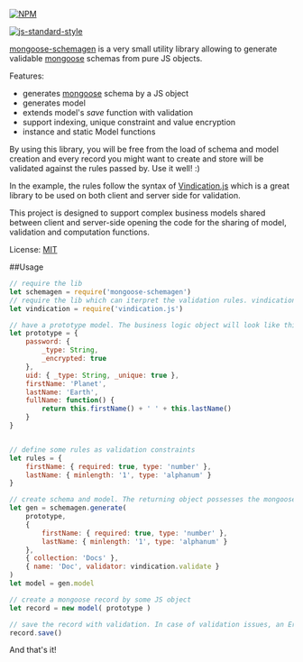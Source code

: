 [![NPM](https://nodei.co/npm/mongoose-schemagen.png)](https://nodei.co/npm/mongoose-schemagen/)

[![js-standard-style](https://cdn.rawgit.com/feross/standard/master/badge.svg)](https://github.com/feross/standard)

[mongoose-schemagen](https://github.com/imrefazekas/mongoose-schemagen) is a very small utility library allowing to generate validable [mongoose](http://mongoosejs.com) schemas from pure JS objects.

Features:
- generates [mongoose](http://mongoosejs.com) schema by a JS object
- generates model
- extends model's _save_ function with validation
- support indexing, unique constraint and value encryption
- instance and static Model functions

By using this library, you will be free from the load of schema and model creation and every record you might want to create and store will be validated against the rules passed by. Use it well! :)

In the example, the rules follow the syntax of [Vindication.js](https://github.com/imrefazekas/vindication.js) which is a great library to be used on both client and server side for validation.

This project is designed to support complex business models shared between client and server-side opening the code for the  sharing of model, validation and computation functions.

License: [MIT](http://www.opensource.org/licenses/mit-license.php)


##Usage
```javascript
// require the lib
let schemagen = require('mongoose-schemagen')
// require the lib which can iterpret the validation rules. vindication.js is used in this example.
let vindication = require('vindication.js')

// have a prototype model. The business logic object will look like this.
let prototype = {
	password: {
		_type: String,
		_encrypted: true
	},
	uid: { _type: String, _unique: true },
	firstName: 'Planet',
	lastName: 'Earth',
	fullName: function() {
		return this.firstName() + ' ' + this.lastName()
	}
}


// define some rules as validation constraints
let rules = {
	firstName: { required: true, type: 'number' },
	lastName: { minlength: '1', type: 'alphanum' }
}

// create schema and model. The returning object possesses the mongoose model and the schema as well.
let gen = schemagen.generate(
	prototype,
	{
		firstName: { required: true, type: 'number' },
		lastName: { minlength: '1', type: 'alphanum' }
	},
	{ collection: 'Docs' },
	{ name: 'Doc', validator: vindication.validate }
)
let model = gen.model

// create a mongoose record by some JS object
let record = new model( prototype )

// save the record with validation. In case of validation issues, an Error will be thrown.
record.save()
```

And that's it!
